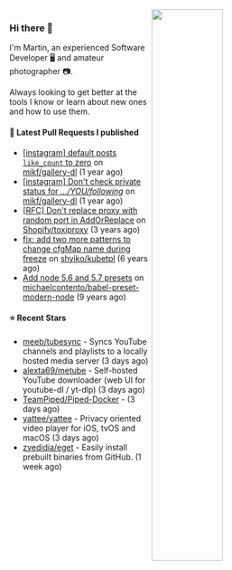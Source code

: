 <img align="right" src="https://github-profile-summary-cards.vercel.app/api/cards/profile-details?username=tinnet&theme=github" width="50%"/>
<h3 class="mt-n3">Hi there 👋</h3>

I'm Martin, an experienced Software Developer 🖥️ and amateur photographer 📷.

Always looking to get better at the tools I know or learn about new ones and how to use them.

#### 🔨 Latest Pull Requests I published

- [[instagram] default posts `like_count` to zero](https://github.com/mikf/gallery-dl/pull/5323) on [mikf/gallery-dl](https://github.com/mikf/gallery-dl) (1 year ago)
- [[instagram] Don&#39;t check private status for *.../YOU/following*](https://github.com/mikf/gallery-dl/pull/5322) on [mikf/gallery-dl](https://github.com/mikf/gallery-dl) (1 year ago)
- [[RFC] Don&#39;t replace proxy with random port in AddOrReplace](https://github.com/Shopify/toxiproxy/pull/356) on [Shopify/toxiproxy](https://github.com/Shopify/toxiproxy) (3 years ago)
- [fix: add two more patterns to change cfgMap name during freeze](https://github.com/shyiko/kubetpl/pull/12) on [shyiko/kubetpl](https://github.com/shyiko/kubetpl) (6 years ago)
- [Add node 5.6 and 5.7 presets](https://github.com/michaelcontento/babel-preset-modern-node/pull/35) on [michaelcontento/babel-preset-modern-node](https://github.com/michaelcontento/babel-preset-modern-node) (9 years ago)

#### ⭐ Recent Stars

- [meeb/tubesync](https://github.com/meeb/tubesync) - Syncs YouTube channels and playlists to a locally hosted media server (3 days ago)
- [alexta69/metube](https://github.com/alexta69/metube) - Self-hosted YouTube downloader (web UI for youtube-dl / yt-dlp) (3 days ago)
- [TeamPiped/Piped-Docker](https://github.com/TeamPiped/Piped-Docker) -  (3 days ago)
- [yattee/yattee](https://github.com/yattee/yattee) - Privacy oriented video player for iOS, tvOS and macOS (3 days ago)
- [zyedidia/eget](https://github.com/zyedidia/eget) - Easily install prebuilt binaries from GitHub. (1 week ago)

